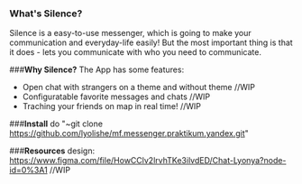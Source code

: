 ### **What's Silence?**
Silence is a easy-to-use messenger, which is going to make 
your communication and everyday-life easily! But the most important thing
is that it does - lets you communicate with who you need to 
communicate.

###**Why Silence?**
The App has some features:
- Open chat with strangers on a theme and without theme //WIP
- Configuratable favorite messages and chats //WIP
- Traching your friends on map in real time! //WIP

###**Install** 
do "~git clone https://github.com/lyolishe/mf.messenger.praktikum.yandex.git"  

###**Resources**
design: https://www.figma.com/file/HowCClv2lrvhTKe3ilvdED/Chat-Lyonya?node-id=0%3A1
//WIP